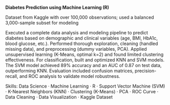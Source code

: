 **Diabetes Prediction using Machine Learning (R)**

Dataset from Kaggle with over 100,000 observations; used a balanced 3,000-sample subset for modeling

Executed a complete data analysis and modeling pipeline to predict diabetes based on demographic and clinical variables (age, BMI, HbA1c, blood glucose, etc.). Performed thorough exploration, cleaning (handled missing data), and preprocessing (dummy variables, PCA). Applied unsupervised learning (K-Means, optimal k=2) and found limited clustering effectiveness. For classification, built and optimized KNN and SVM models. The SVM model achieved 89% accuracy and an AUC of 0.87 on test data, outperforming KNN. Evaluation included confusion matrices, precision-recall, and ROC analysis to validate model robustness.

Skills: Data Science · Machine Learning · R · Support Vector Machine (SVM) · K-Nearest Neighbors (KNN) · Clustering (K-Means) · PCA · ROC Curve · Data Cleaning · Data Visualization · Kaggle Dataset
